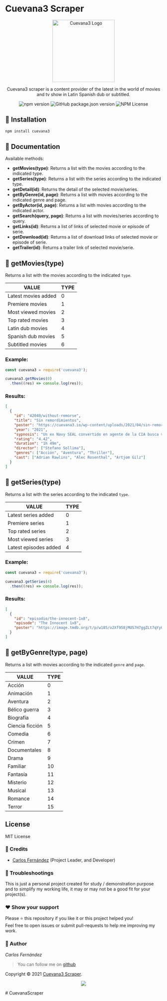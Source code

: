 # Cuevana3 Scraper

<div align="center">
  <img src="https://raw.githubusercontent.com/ToyLikePeopleMakeMeBoyLike/CuevanaScraper/main/assets/img/logo.png" alt="Cuevana3 Logo" width="200"/>
</div>

<p align="center">
  Cuevana3 scraper is a content provider of the latest in the world of movies and tv show in Latin Spanish dub or subtitled.
</p>

<p align="center">
  <img src="https://img.shields.io/npm/v/npm?style=flat-square" alt="npm version"/>
  <img src="https://img.shields.io/github/package-json/v/carlosfdezb/cuevana3?style=flat-square" alt="GitHub package.json version"/>
  <img src="https://img.shields.io/npm/l/cuevana3?style=flat-square" alt="NPM License"/>
</p>

## 📌 Installation

```bash
npm install cuevana3
```

## 📖 Documentation

Available methods:

- **getMovies(type)**: Returns a list with the movies according to the indicated type.
- **getSeries(type)**: Returns a list with the series according to the indicated type.
- **getDetail(id)**: Returns the detail of the selected movie/series.
- **getByGenre(id, page)**: Returns a list with movies according to the indicated genre and page.
- **getByActor(id, page)**: Returns a list with movies according to the indicated actor.
- **getSearch(query, page)**: Returns a list with movies/series according to query.
- **getLinks(id)**: Returns a list of links of selected movie or episode of serie.
- **getDownload(id)**: Returns a list of download links of selected movie or episode of serie.
- **getTrailer(id)**: Returns a trailer link of selected movie/serie.

## 🚩 getMovies(type)

Returns a list with the movies according to the indicated `type`.

| VALUE | TYPE |
|------|------|
| Latest movies added | 0 |
| Premiere movies | 1 |
| Most viewed movies | 2 |
| Top rated movies | 3 |
| Latin dub movies | 4 |
| Spanish dub movies | 5 |
| Subtitled movies | 6 |

### Example:

```javascript
const cuevana3 = require('cuevana3');

cuevana3.getMovies(0)
  .then((res) => console.log(res));
```

### Results:

```json
[
  {
    "id": "42040/without-remorse",
    "title": "Sin remordimientos",
    "poster": "https://cuevana3.io/wp-content/uploads/2021/04/sin-remordimientos-42040-poster-204x300.jpg",
    "year": "2021",
    "sypnosis": "Un ex Navy SEAL convertido en agente de la CIA busca venganza después de que su novia es asesinada por un narcotraficante de Baltimore.",
    "rating": "4.42",
    "duration": "1h 49m",
    "director": ["Stefano Sollima"],
    "genres": ["Acción", "Aventura", "Thriller"],
    "cast": ["Adrian Rawlins", "Alec Rosenthal", "Artjom Gilz"]
  }
]
```

## 🚩 getSeries(type)

Returns a list with the series according to the indicated `type`.

| VALUE | TYPE |
|------|------|
| Latest series added | 0 |
| Premiere series | 1 |
| Top rated series | 2 |
| Most viewed series | 3 |
| Latest episodes added | 4 |

### Example:

```javascript
const cuevana3 = require('cuevana3');

cuevana3.getSeries(4)
  .then((res) => console.log(res));
```

### Results:

```json
[
  {
    "id": "episodio/the-innocent-1x8",
    "episode": "The Innocent 1x8",
    "poster": "https://image.tmdb.org/t/p/w185/o2Xf958jMUS7H7ggZLt7qYyGTD.jpg"
  }
]
```

## 🚩 getByGenre(type, page)

Returns a list with movies according to the indicated `genre` and `page`.

| VALUE | TYPE |
|------|------|
| Acción | 0 |
| Animación | 1 |
| Aventura | 2 |
| Bélico guerra | 3 |
| Biografía | 4 |
| Ciencia ficción | 5 |
| Comedia | 6 |
| Crimen | 7 |
| Documentales | 8 |
| Drama | 9 |
| Familiar | 10 |
| Fantasía | 11 |
| Misterio | 12 |
| Musical | 13 |
| Romance | 14 |
| Terror | 15 |

## License

MIT License

### **:busts_in_silhouette: Credits**

- [Carlos Fernández](https://github.com/carlosfdezb) (Project Leader, and Developer)

### **:anger: Troubleshootings**

This is just a personal project created for study / demonstration purpose and to simplify my working life, it may or may
not be a good fit for your project(s).

### **:heart: Show your support**

Please :star: this repository if you like it or this project helped you!\
Feel free to open issues or submit pull-requests to help me improving my work.

### **:robot: Author**

_*Carlos Fernández*_

> You can follow me on
[github](https://github.com/carlosfdezb)

Copyright © 2021 [Cuevana3 Scraper](https://github.com/carlosfdezb/cuevana3).

<p align="center">
  <a href="http://forthebadge.com/" target="_blank">
    <img src="http://forthebadge.com/images/badges/built-with-love.svg"/>
  </a>
</p>

#   C u e v a n a S c r a p e r 
 
 